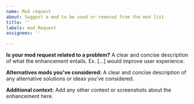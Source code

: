```yaml
---
name: Mod request
about: Suggest a mod to be used or removed from the mod list
title: ''
labels: mod Request
assignees: ''

---
```


**Is your mod request related to a problem?**
A clear and concise description of what the enhancement entails. Ex. [...] would improve user experience.

**Alternatives mods you've considered:**
A clear and concise description of any alternative solutions or ideas you've considered.

**Additional context:**
Add any other context or screenshots about the enhancement here.
